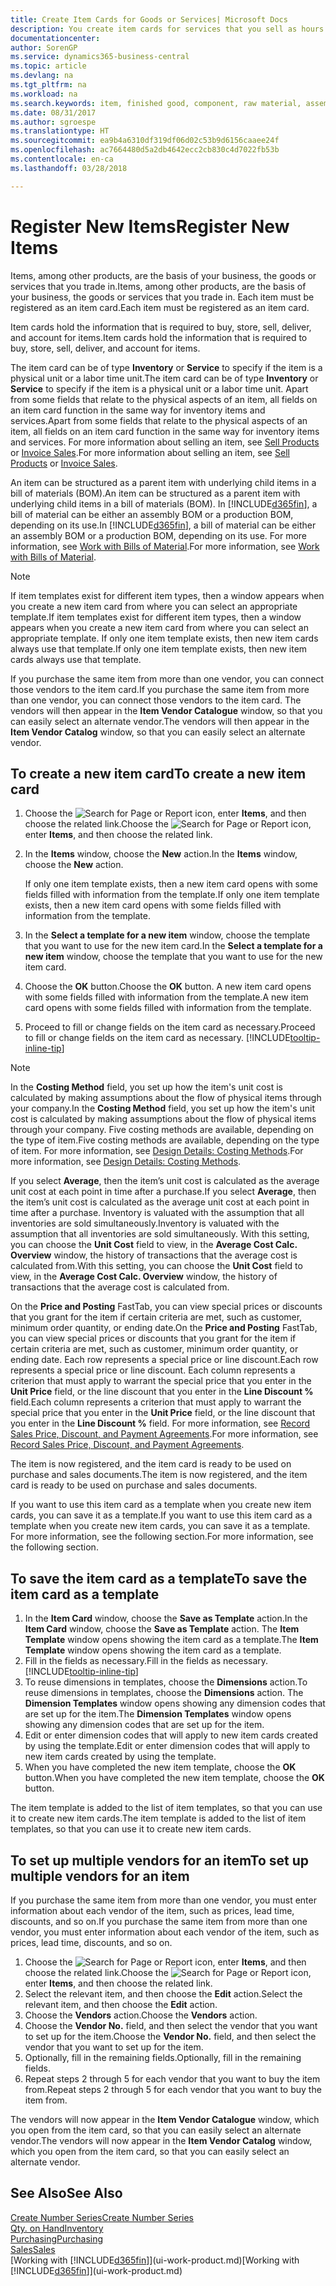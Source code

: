 ```yaml
---
title: Create Item Cards for Goods or Services| Microsoft Docs
description: You create item cards for services that you sell as hours and for physical products, such as assembly items, finished goods, components, or raw material, that you sell from your inventory.
documentationcenter: 
author: SorenGP
ms.service: dynamics365-business-central
ms.topic: article
ms.devlang: na
ms.tgt_pltfrm: na
ms.workload: na
ms.search.keywords: item, finished good, component, raw material, assembly item
ms.date: 08/31/2017
ms.author: sgroespe
ms.translationtype: HT
ms.sourcegitcommit: ea9b4a6310df319df06d02c53b9d6156caaee24f
ms.openlocfilehash: ac7664480d5a2db4642ecc2cb830c4d7022fb53b
ms.contentlocale: en-ca
ms.lasthandoff: 03/28/2018

---
```

# <a name="register-new-items"></a><span data-ttu-id="2960d-103">Register New Items</span><span class="sxs-lookup"><span data-stu-id="2960d-103">Register New Items</span></span>
<span data-ttu-id="2960d-104">Items, among other products, are the basis of your business, the goods or services that you trade in.</span><span class="sxs-lookup"><span data-stu-id="2960d-104">Items, among other products, are the basis of your business, the goods or services that you trade in.</span></span> <span data-ttu-id="2960d-105">Each item must be registered as an item card.</span><span class="sxs-lookup"><span data-stu-id="2960d-105">Each item must be registered as an item card.</span></span>

<span data-ttu-id="2960d-106">Item cards hold the information that is required to buy, store, sell, deliver, and account for items.</span><span class="sxs-lookup"><span data-stu-id="2960d-106">Item cards hold the information that is required to buy, store, sell, deliver, and account for items.</span></span>

<span data-ttu-id="2960d-107">The item card can be of type **Inventory** or **Service** to specify if the item is a physical unit or a labor time unit.</span><span class="sxs-lookup"><span data-stu-id="2960d-107">The item card can be of type **Inventory** or **Service** to specify if the item is a physical unit or a labor time unit.</span></span> <span data-ttu-id="2960d-108">Apart from some fields that relate to the physical aspects of an item, all fields on an item card function in the same way for inventory items and services.</span><span class="sxs-lookup"><span data-stu-id="2960d-108">Apart from some fields that relate to the physical aspects of an item, all fields on an item card function in the same way for inventory items and services.</span></span> <span data-ttu-id="2960d-109">For more information about selling an item, see [Sell Products](sales-how-sell-products.md) or [Invoice Sales](sales-how-invoice-sales.md).</span><span class="sxs-lookup"><span data-stu-id="2960d-109">For more information about selling an item, see [Sell Products](sales-how-sell-products.md) or [Invoice Sales](sales-how-invoice-sales.md).</span></span>

<span data-ttu-id="2960d-110">An item can be structured as a parent item with underlying child items in a bill of materials (BOM).</span><span class="sxs-lookup"><span data-stu-id="2960d-110">An item can be structured as a parent item with underlying child items in a bill of materials (BOM).</span></span> <span data-ttu-id="2960d-111">In [!INCLUDE[d365fin](includes/d365fin_md.md)], a bill of material can be either an assembly BOM or a production BOM, depending on its use.</span><span class="sxs-lookup"><span data-stu-id="2960d-111">In [!INCLUDE[d365fin](includes/d365fin_md.md)], a bill of material can be either an assembly BOM or a production BOM, depending on its use.</span></span> <span data-ttu-id="2960d-112">For more information, see [Work with Bills of Material](inventory-how-work-BOMs.md).</span><span class="sxs-lookup"><span data-stu-id="2960d-112">For more information, see [Work with Bills of Material](inventory-how-work-BOMs.md).</span></span>

> [!NOTE]  
>   <span data-ttu-id="2960d-113">If item templates exist for different item types, then a window appears when you create a new item card from where you can select an appropriate template.</span><span class="sxs-lookup"><span data-stu-id="2960d-113">If item templates exist for different item types, then a window appears when you create a new item card from where you can select an appropriate template.</span></span> <span data-ttu-id="2960d-114">If only one item template exists, then new item cards always use that template.</span><span class="sxs-lookup"><span data-stu-id="2960d-114">If only one item template exists, then new item cards always use that template.</span></span>

<span data-ttu-id="2960d-115">If you purchase the same item from more than one vendor, you can connect those vendors to the item card.</span><span class="sxs-lookup"><span data-stu-id="2960d-115">If you purchase the same item from more than one vendor, you can connect those vendors to the item card.</span></span> <span data-ttu-id="2960d-116">The vendors will then appear in the **Item Vendor Catalogue** window, so that you can easily select an alternate vendor.</span><span class="sxs-lookup"><span data-stu-id="2960d-116">The vendors will then appear in the **Item Vendor Catalog** window, so that you can easily select an alternate vendor.</span></span>

## <a name="to-create-a-new-item-card"></a><span data-ttu-id="2960d-117">To create a new item card</span><span class="sxs-lookup"><span data-stu-id="2960d-117">To create a new item card</span></span>
1. <span data-ttu-id="2960d-118">Choose the ![Search for Page or Report](media/ui-search/search_small.png "Search for Page or Report icon") icon, enter **Items**, and then choose the related link.</span><span class="sxs-lookup"><span data-stu-id="2960d-118">Choose the ![Search for Page or Report](media/ui-search/search_small.png "Search for Page or Report icon") icon, enter **Items**, and then choose the related link.</span></span>  
2. <span data-ttu-id="2960d-119">In the **Items** window, choose the **New** action.</span><span class="sxs-lookup"><span data-stu-id="2960d-119">In the **Items** window, choose the **New** action.</span></span>

    <span data-ttu-id="2960d-120">If only one item template exists, then a new item card opens with some fields filled with information from the template.</span><span class="sxs-lookup"><span data-stu-id="2960d-120">If only one item template exists, then a new item card opens with some fields filled with information from the template.</span></span>
3. <span data-ttu-id="2960d-121">In the **Select a template for a new item** window, choose the template that you want to use for the new item card.</span><span class="sxs-lookup"><span data-stu-id="2960d-121">In the **Select a template for a new item** window, choose the template that you want to use for the new item card.</span></span>
4. <span data-ttu-id="2960d-122">Choose the **OK** button.</span><span class="sxs-lookup"><span data-stu-id="2960d-122">Choose the **OK** button.</span></span> <span data-ttu-id="2960d-123">A new item card opens with some fields filled with information from the template.</span><span class="sxs-lookup"><span data-stu-id="2960d-123">A new item card opens with some fields filled with information from the template.</span></span>
5. <span data-ttu-id="2960d-124">Proceed to fill or change fields on the item card as necessary.</span><span class="sxs-lookup"><span data-stu-id="2960d-124">Proceed to fill or change fields on the item card as necessary.</span></span> [!INCLUDE[tooltip-inline-tip](includes/tooltip-inline-tip_md.md)]

> [!NOTE]
> <span data-ttu-id="2960d-125">In the **Costing Method** field, you set up how the item's unit cost is calculated by making assumptions about the flow of physical items through your company.</span><span class="sxs-lookup"><span data-stu-id="2960d-125">In the **Costing Method** field, you set up how the item's unit cost is calculated by making assumptions about the flow of physical items through your company.</span></span> <span data-ttu-id="2960d-126">Five costing methods are available, depending on the type of item.</span><span class="sxs-lookup"><span data-stu-id="2960d-126">Five costing methods are available, depending on the type of item.</span></span> <span data-ttu-id="2960d-127">For more information, see [Design Details: Costing Methods](design-details-costing-methods.md).</span><span class="sxs-lookup"><span data-stu-id="2960d-127">For more information, see [Design Details: Costing Methods](design-details-costing-methods.md).</span></span>
>
> <span data-ttu-id="2960d-128">If you select **Average**, then the item’s unit cost is calculated as the average unit cost at each point in time after a purchase.</span><span class="sxs-lookup"><span data-stu-id="2960d-128">If you select **Average**, then the item’s unit cost is calculated as the average unit cost at each point in time after a purchase.</span></span> <span data-ttu-id="2960d-129">Inventory is valuated with the assumption that all inventories are sold simultaneously.</span><span class="sxs-lookup"><span data-stu-id="2960d-129">Inventory is valuated with the assumption that all inventories are sold simultaneously.</span></span> <span data-ttu-id="2960d-130">With this setting, you can choose the **Unit Cost** field to view, in the **Average Cost Calc. Overview** window, the history of transactions that the average cost is calculated from.</span><span class="sxs-lookup"><span data-stu-id="2960d-130">With this setting, you can choose the **Unit Cost** field to view, in the **Average Cost Calc. Overview** window, the history of transactions that the average cost is calculated from.</span></span>

<span data-ttu-id="2960d-131">On the **Price and Posting** FastTab, you can view special prices or discounts that you grant for the item if certain criteria are met, such as customer, minimum order quantity, or ending date.</span><span class="sxs-lookup"><span data-stu-id="2960d-131">On the **Price and Posting** FastTab, you can view special prices or discounts that you grant for the item if certain criteria are met, such as customer, minimum order quantity, or ending date.</span></span> <span data-ttu-id="2960d-132">Each row represents a special price or line discount.</span><span class="sxs-lookup"><span data-stu-id="2960d-132">Each row represents a special price or line discount.</span></span> <span data-ttu-id="2960d-133">Each column represents a criterion that must apply to warrant the special price that you enter in the **Unit Price** field, or the line discount that you enter in the **Line Discount %** field.</span><span class="sxs-lookup"><span data-stu-id="2960d-133">Each column represents a criterion that must apply to warrant the special price that you enter in the **Unit Price** field, or the line discount that you enter in the **Line Discount %** field.</span></span> <span data-ttu-id="2960d-134">For more information, see [Record Sales Price, Discount, and Payment Agreements](sales-how-record-sales-price-discount-payment-agreements.md).</span><span class="sxs-lookup"><span data-stu-id="2960d-134">For more information, see [Record Sales Price, Discount, and Payment Agreements](sales-how-record-sales-price-discount-payment-agreements.md).</span></span>

<span data-ttu-id="2960d-135">The item is now registered, and the item card is ready to be used on purchase and sales documents.</span><span class="sxs-lookup"><span data-stu-id="2960d-135">The item is now registered, and the item card is ready to be used on purchase and sales documents.</span></span>

<span data-ttu-id="2960d-136">If you want to use this item card as a template when you create new item cards, you can save it as a template.</span><span class="sxs-lookup"><span data-stu-id="2960d-136">If you want to use this item card as a template when you create new item cards, you can save it as a template.</span></span> <span data-ttu-id="2960d-137">For more information, see the following section.</span><span class="sxs-lookup"><span data-stu-id="2960d-137">For more information, see the following section.</span></span>

## <a name="to-save-the-item-card-as-a-template"></a><span data-ttu-id="2960d-138">To save the item card as a template</span><span class="sxs-lookup"><span data-stu-id="2960d-138">To save the item card as a template</span></span>
1. <span data-ttu-id="2960d-139">In the **Item Card** window, choose the **Save as Template** action.</span><span class="sxs-lookup"><span data-stu-id="2960d-139">In the **Item Card** window, choose the **Save as Template** action.</span></span> <span data-ttu-id="2960d-140">The **Item Template** window opens showing the item card as a template.</span><span class="sxs-lookup"><span data-stu-id="2960d-140">The **Item Template** window opens showing the item card as a template.</span></span>
2. <span data-ttu-id="2960d-141">Fill in the fields as necessary.</span><span class="sxs-lookup"><span data-stu-id="2960d-141">Fill in the fields as necessary.</span></span> [!INCLUDE[tooltip-inline-tip](includes/tooltip-inline-tip_md.md)]
3. <span data-ttu-id="2960d-142">To reuse dimensions in templates, choose the **Dimensions** action.</span><span class="sxs-lookup"><span data-stu-id="2960d-142">To reuse dimensions in templates, choose the **Dimensions** action.</span></span> <span data-ttu-id="2960d-143">The **Dimension Templates** window opens showing any dimension codes that are set up for the item.</span><span class="sxs-lookup"><span data-stu-id="2960d-143">The **Dimension Templates** window opens showing any dimension codes that are set up for the item.</span></span>
4. <span data-ttu-id="2960d-144">Edit or enter dimension codes that will apply to new item cards created by using the template.</span><span class="sxs-lookup"><span data-stu-id="2960d-144">Edit or enter dimension codes that will apply to new item cards created by using the template.</span></span>
5. <span data-ttu-id="2960d-145">When you have completed the new item template, choose the **OK** button.</span><span class="sxs-lookup"><span data-stu-id="2960d-145">When you have completed the new item template, choose the **OK** button.</span></span>

<span data-ttu-id="2960d-146">The item template is added to the list of item templates, so that you can use it to create new item cards.</span><span class="sxs-lookup"><span data-stu-id="2960d-146">The item template is added to the list of item templates, so that you can use it to create new item cards.</span></span>

## <a name="to-set-up-multiple-vendors-for-an-item"></a><span data-ttu-id="2960d-147">To set up multiple vendors for an item</span><span class="sxs-lookup"><span data-stu-id="2960d-147">To set up multiple vendors for an item</span></span>  
<span data-ttu-id="2960d-148">If you purchase the same item from more than one vendor, you must enter information about each vendor of the item, such as prices, lead time, discounts, and so on.</span><span class="sxs-lookup"><span data-stu-id="2960d-148">If you purchase the same item from more than one vendor, you must enter information about each vendor of the item, such as prices, lead time, discounts, and so on.</span></span>  

1.  <span data-ttu-id="2960d-149">Choose the ![Search for Page or Report](media/ui-search/search_small.png "Search for Page or Report icon") icon, enter **Items**, and then choose the related link.</span><span class="sxs-lookup"><span data-stu-id="2960d-149">Choose the ![Search for Page or Report](media/ui-search/search_small.png "Search for Page or Report icon") icon, enter **Items**, and then choose the related link.</span></span>  
2.  <span data-ttu-id="2960d-150">Select the relevant item, and then choose the **Edit** action.</span><span class="sxs-lookup"><span data-stu-id="2960d-150">Select the relevant item, and then choose the **Edit** action.</span></span>  
3.  <span data-ttu-id="2960d-151">Choose the **Vendors** action.</span><span class="sxs-lookup"><span data-stu-id="2960d-151">Choose the **Vendors** action.</span></span>  
4.  <span data-ttu-id="2960d-152">Choose the **Vendor No.** field, and then select the vendor that you want to set up for the item.</span><span class="sxs-lookup"><span data-stu-id="2960d-152">Choose the **Vendor No.** field, and then select the vendor that you want to set up for the item.</span></span>  
5.  <span data-ttu-id="2960d-153">Optionally, fill in the remaining fields.</span><span class="sxs-lookup"><span data-stu-id="2960d-153">Optionally, fill in the remaining fields.</span></span>  
6.  <span data-ttu-id="2960d-154">Repeat steps 2 through 5 for each vendor that you want to buy the item from.</span><span class="sxs-lookup"><span data-stu-id="2960d-154">Repeat steps 2 through 5 for each vendor that you want to buy the item from.</span></span>

<span data-ttu-id="2960d-155">The vendors will now appear in the **Item Vendor Catalogue** window, which you open from the item card, so that you can easily select an alternate vendor.</span><span class="sxs-lookup"><span data-stu-id="2960d-155">The vendors will now appear in the **Item Vendor Catalog** window, which you open from the item card, so that you can easily select an alternate vendor.</span></span>

## <a name="see-also"></a><span data-ttu-id="2960d-156">See Also</span><span class="sxs-lookup"><span data-stu-id="2960d-156">See Also</span></span>
[<span data-ttu-id="2960d-157">Create Number Series</span><span class="sxs-lookup"><span data-stu-id="2960d-157">Create Number Series</span></span>](ui-create-number-series.md)  
[<span data-ttu-id="2960d-158">Qty. on Hand</span><span class="sxs-lookup"><span data-stu-id="2960d-158">Inventory</span></span>](inventory-manage-inventory.md)  
[<span data-ttu-id="2960d-159">Purchasing</span><span class="sxs-lookup"><span data-stu-id="2960d-159">Purchasing</span></span>](purchasing-manage-purchasing.md)  
[<span data-ttu-id="2960d-160">Sales</span><span class="sxs-lookup"><span data-stu-id="2960d-160">Sales</span></span>](sales-manage-sales.md)  
<span data-ttu-id="2960d-161">[Working with [!INCLUDE[d365fin](includes/d365fin_md.md)]](ui-work-product.md)</span><span class="sxs-lookup"><span data-stu-id="2960d-161">[Working with [!INCLUDE[d365fin](includes/d365fin_md.md)]](ui-work-product.md)</span></span>


